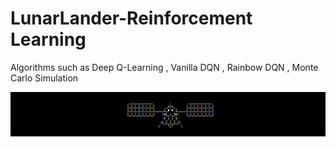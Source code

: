 # LunarLander-Reinforcement Learning
Algorithms such as Deep Q-Learning , Vanilla DQN , Rainbow DQN , Monte Carlo Simulation

 ![Image Alt](https://github.com/adityasuman10/LunarLander-RL/blob/754c4f0572ca8c94e43d227243d15ddfb23cfe60/Screenshot%202025-05-10%20134830.png)
